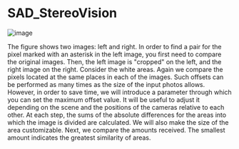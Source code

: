 # SAD_StereoVision
![image](https://user-images.githubusercontent.com/90419178/132940760-74431284-3651-46bc-8ae2-9dc8254a7e4a.png)

The figure shows two images: left and right. In order to find a pair for the pixel marked with an asterisk in the left image, you first need to compare the original images. Then, the left image is "cropped" on the left, and the right image on the right. Consider the white areas. Again we compare the pixels located at the same places in each of the images. Such offsets can be performed as many times as the size of the input photos allows. However, in order to save time, we will introduce a parameter through which you can set the maximum offset value. It will be useful to adjust it depending on the scene and the positions of the cameras relative to each other. At each step, the sums of the absolute differences for the areas into which the image is divided are calculated. We will also make the size of the area customizable. Next, we compare the amounts received. The smallest amount indicates the greatest similarity of areas.
